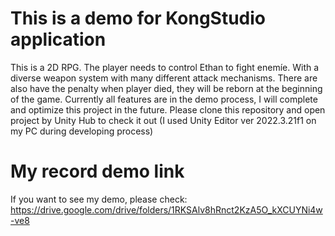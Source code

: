 # This is a demo for KongStudio application
This is a 2D RPG. The player needs to control Ethan to fight enemíe. With a diverse weapon system with many different attack mechanisms. There are also have the penalty when player died, they will be reborn at the beginning of the game.
Currently all features are in the demo process, I will complete and optimize this project in the future.
Please clone this repository and open project by Unity Hub to check it out (I used Unity Editor ver 2022.3.21f1 on my PC during developing process)
# My record demo link
If you want to see my demo, please check: https://drive.google.com/drive/folders/1RKSAlv8hRnct2KzA5O_kXCUYNi4w-ve8
